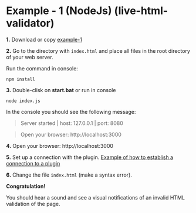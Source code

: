 # Example - 1 (NodeJs) (live-html-validator)

**1.** Download or copy [example-1](https://github.com/Yuriy-Svetlov/live-html-validator/tree/main/documentation/examples/nodejs/1)

**2.** Go to the directory with `index.html` and place all files in the root directory of your web server.


Run the command in console: 

```shell
npm install
```

**3.** Double-clisk on **start.bat** or run in console 

```shell
node index.js
```
In the console you should see the following message:

> Server started | host: 127.0.0.1 | port: 8080

> Open your browser: http://localhost:3000

**4.** 
Open your browser: http://localhost:3000


**5.** Set up a connection with the plugin. [Example of how to establish a connection to a plugin](https://github.com/Yuriy-Svetlov/live-alert-bp/tree/master/documentation/examples/%D1%81onnect_to_server)

**6.** Change the file `index.html` (make a syntax error).

**Congratulation!**

You should hear a sound and see a visual notifications of an invalid HTML validation of the page.
